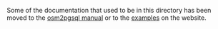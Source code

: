 
Some of the documentation that used to be in this directory has been moved to
the [osm2pgsql manual](https://osm2pgsql.org/doc/manual.html) or to the
[examples](https://osm2pgsql.org/examples) on the website.

